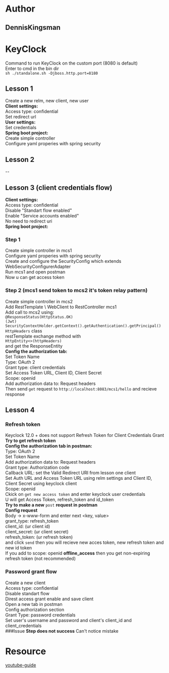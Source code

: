 # Author
## DennisKingsman
# KeyClock
Command to run KeyClock on the custom port (8080 is default)  
Enter to cmd in the bin dir  
`sh ./standalone.sh -Djboss.http.port=8180`  
## Lesson 1
Create a new relm, new client, new user  
**Client settings:**  
Access type: confidential  
Set redirect url  
**User settings:**  
Set credentials  
**Spring boot project:**  
Create simple controller  
Configure yaml properies with spring security  
## Lesson 2
--
## Lesson 3 (client credentials flow)
**Client settings:**  
Access type: confidential  
Disable "Standart flow enabled"  
Enable "Service accounts enabled"  
No need to redirect uri  
**Spring boot project:**  
### Step 1
Create simple controller in mcs1  
Configure yaml properies with spring security  
Create and configure the SecurityConfig which extends WebSecurityConfigurerAdapter  
Run mcs1 and open postman  
Now u can get access token  
### Step 2 (mcs1 send token to mcs2 it's token relay pattern)
Create simple controller in mcs2  
Add RestTemplate \ WebClient to RestController mcs1  
Add call to mcs2 using:  
`@ResponseStatus(HttpStatus.OK)`  
`(Jwt) SecurityContextHolder.getContext().getAuthentication().getPrincipal()`  
`HttpHeaders` class  
restTemplate exchange method with  
`HttpEntity<>(httpHeaders)`  
and get the ResponseEntity  
**Config the authorization tab:**  
Set Token Name  
Type: OAuth 2  
Grant type: client credentials  
Set Access Token URL, Client ID, Client Secret  
Scope: openid  
Add authorization data to: Request headers  
Then send `get` request to `http://localhost:8083/mcs1/hello` and recieve response  
## Lesson 4
### Refresh token
Keyclock 12.0 + does not support Refresh Token for Client Credentials Grant  
**Try to get refresh token**  
**Config the authorization tab in postman:**  
Type: OAuth 2  
Set Token Name  
Add authorization data to: Request headers  
Grant type: Authorization code  
Callback URL: set the Valid Redirect URI from lesson one client  
Set Auth URL and Access Token URL using relm settings and Client ID, Client Secret using keyclock client  
Scope: openid  
Ckick on `get new access token` and enter keyclock user credentials  
U will get Access Token, refresh_token and id_token  
**Try to make a new** `post` **request in postman**  
**Config request**  
Body -> x-www-form and enter next <key, value>  
grant_type: refresh_token  
client_id: (ur client id)  
client_secret: (ur client secret)  
refresh_token: (ur refresh token)  
and click `send` then you will recieve new acces token, new refresh token and new id token  
If you add to scope: openid **offline_access** then you get non-expiring refresh token (not recommended)  
### Password grant flow  
Create a new client  
Access type: confidential  
Disable standart flow  
Direst access grant enable and save client  
Open a new tab in postman  
Config authorization section  
Grant Type: password credentials  
Set user's username and password and client's client_id and client_credentials  
###Issue 
**Step does not success**
Can't notice mistake  
# Resource 
[youtube-guide](https://www.youtube.com/playlist?list=PLSVW22jAG8pAXU0th247M7xPCekzeNdrH)  
